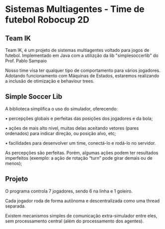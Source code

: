 # Sistemas Multiagentes - Time de futebol Robocup 2D
## Team IK

Team IK, é um projeto de sistemas multiagentes voltado para jogos de futebol.
Implementado em Java com a utilizção da lib "simplesoccerlib" do Prof. Pablo Sampaio

Nosso time visa ter qualquer tipo de comportamento para vários jogadores.
Adotando funcionamento com Máquinas de Estados, estaremos realizando a inclusão de otimização e behaviour trees.

## Simple Soccer Lib
A biblioteca simplifica o uso do simulador, oferecendo:
  
  • percepções globais e perfeitas das posições dos jogadores e da bola;
  
  • ações de mais alto nível, muitas delas aceitando vetores (pares ordenados) para indicar direção, ou posição alvo, etc;
  
  • facilidades para desenvolver um time, conectá-lo e rodá-lo no servidor. 

As percepções são perfeitas. Porém, algumas ações podem ter resultados imperfeitos (exemplo: a ação de rotação “turn” pode girar demais ou de menos);

## Projeto

O programa controla 7 jogadores, sendo 6 na linha e 1 goleiro.

Cada jogador roda de forma autônoma e descentralizada como uma thread separada.

Existem mecanismos simples de comunicação extra-simulador entre eles, sem processamento central (além do processamento dos agentes). 

